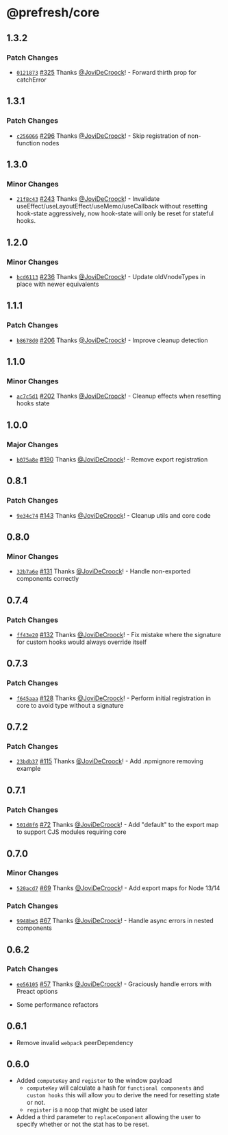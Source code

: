 # @prefresh/core

## 1.3.2

### Patch Changes

- [`0121873`](https://github.com/preactjs/prefresh/commit/01218735288c380a1d7ad6909f5b94bff4c77ead) [#325](https://github.com/preactjs/prefresh/pull/325) Thanks [@JoviDeCroock](https://github.com/JoviDeCroock)! - Forward thirth prop for catchError

## 1.3.1

### Patch Changes

- [`c256066`](https://github.com/preactjs/prefresh/commit/c2560664e794bbd50f26d10953b0d63fb563b26c) [#296](https://github.com/preactjs/prefresh/pull/296) Thanks [@JoviDeCroock](https://github.com/JoviDeCroock)! - Skip registration of non-function nodes

## 1.3.0

### Minor Changes

- [`21f8c43`](https://github.com/preactjs/prefresh/commit/21f8c4330a29edcb5d4493cda5465e6556a5f92c) [#243](https://github.com/preactjs/prefresh/pull/243) Thanks [@JoviDeCroock](https://github.com/JoviDeCroock)! - Invalidate useEffect/useLayoutEffect/useMemo/useCallback without resetting hook-state aggressively, now hook-state will only be reset for stateful hooks.

## 1.2.0

### Minor Changes

- [`bcd6113`](https://github.com/preactjs/prefresh/commit/bcd61138872ca0494b9b480f4b153458997071a0) [#236](https://github.com/preactjs/prefresh/pull/236) Thanks [@JoviDeCroock](https://github.com/JoviDeCroock)! - Update oldVnodeTypes in place with newer equivalents

## 1.1.1

### Patch Changes

- [`b8678d0`](https://github.com/preactjs/prefresh/commit/b8678d036cb02c7b3b9901b2057ba04a4f4c1041) [#206](https://github.com/preactjs/prefresh/pull/206) Thanks [@JoviDeCroock](https://github.com/JoviDeCroock)! - Improve cleanup detection

## 1.1.0

### Minor Changes

- [`ac7c5d1`](https://github.com/preactjs/prefresh/commit/ac7c5d150bcbb9cea40060549b31a2ed06fcc5dc) [#202](https://github.com/preactjs/prefresh/pull/202) Thanks [@JoviDeCroock](https://github.com/JoviDeCroock)! - Cleanup effects when resetting hooks state

## 1.0.0

### Major Changes

- [`b075a8e`](https://github.com/preactjs/prefresh/commit/b075a8ebb7c613b8ce41844d82532803fd61f710) [#190](https://github.com/preactjs/prefresh/pull/190) Thanks [@JoviDeCroock](https://github.com/JoviDeCroock)! - Remove export registration

## 0.8.1

### Patch Changes

- [`9e34c74`](https://github.com/preactjs/prefresh/commit/9e34c7408a5307f270681f2c7029180908a5538a) [#143](https://github.com/preactjs/prefresh/pull/143) Thanks [@JoviDeCroock](https://github.com/JoviDeCroock)! - Cleanup utils and core code

## 0.8.0

### Minor Changes

- [`32b7a6e`](https://github.com/preactjs/prefresh/commit/32b7a6e86036efd7363ae599317f3d3770a0a1bb) [#131](https://github.com/preactjs/prefresh/pull/131) Thanks [@JoviDeCroock](https://github.com/JoviDeCroock)! - Handle non-exported components correctly

## 0.7.4

### Patch Changes

- [`ff43e20`](https://github.com/preactjs/prefresh/commit/ff43e2029f88fd2bc3103539b7d0a50bde42ce25) [#132](https://github.com/preactjs/prefresh/pull/132) Thanks [@JoviDeCroock](https://github.com/JoviDeCroock)! - Fix mistake where the signature for custom hooks would always override itself

## 0.7.3

### Patch Changes

- [`f645aaa`](https://github.com/preactjs/prefresh/commit/f645aaa8da7ec8b1596ec537059a78a8fc630e00) [#128](https://github.com/preactjs/prefresh/pull/128) Thanks [@JoviDeCroock](https://github.com/JoviDeCroock)! - Perform initial registration in core to avoid type without a signature

## 0.7.2

### Patch Changes

- [`23bdb37`](https://github.com/preactjs/prefresh/commit/23bdb376c9d20d986f669599c19a98bf991f290e) [#115](https://github.com/preactjs/prefresh/pull/115) Thanks [@JoviDeCroock](https://github.com/JoviDeCroock)! - Add .npmignore removing example

## 0.7.1

### Patch Changes

- [`501d8f6`](https://github.com/preactjs/prefresh/commit/501d8f6e62db87099846b80fc4d22185c2e3dad2) [#72](https://github.com/preactjs/prefresh/pull/72) Thanks [@JoviDeCroock](https://github.com/JoviDeCroock)! - Add "default" to the export map to support CJS modules requiring core

## 0.7.0

### Minor Changes

- [`520acd7`](https://github.com/preactjs/prefresh/commit/520acd75ea2a1414ccf8a614049f7b159f448a90) [#69](https://github.com/preactjs/prefresh/pull/69) Thanks [@JoviDeCroock](https://github.com/JoviDeCroock)! - Add export maps for Node 13/14

### Patch Changes

- [`9948be5`](https://github.com/preactjs/prefresh/commit/9948be52120d03992a183f24e9f4ef53a9a27629) [#67](https://github.com/preactjs/prefresh/pull/67) Thanks [@JoviDeCroock](https://github.com/JoviDeCroock)! - Handle async errors in nested components

## 0.6.2

### Patch Changes

- [`ee56105`](https://github.com/preactjs/prefresh/commit/ee5610575228663c08d40eed17a46064089d0075) [#57](https://github.com/preactjs/prefresh/pull/57) Thanks [@JoviDeCroock](https://github.com/JoviDeCroock)! - Graciously handle errors with Preact options

- Some performance refactors

## 0.6.1

- Remove invalid `webpack` peerDependency

## 0.6.0

- Added `computeKey` and `register` to the window payload
  - `computeKey` will calculate a hash for `functional components` and `custom hooks` this will allow you to derive the need for resetting state or not.
  - `register` is a noop that might be used later
- Added a third parameter to `replaceComponent` allowing the user to specify whether or not the stat has to be reset.
